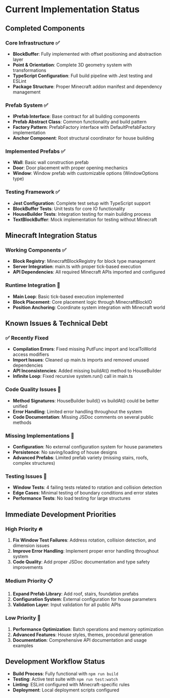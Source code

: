 # Current Implementation Status

## Completed Components

### Core Infrastructure ✅
- **BlockBuffer**: Fully implemented with offset positioning and abstraction layer
- **Point & Orientation**: Complete 3D geometry system with transformations
- **TypeScript Configuration**: Full build pipeline with Jest testing and ESLint
- **Package Structure**: Proper Minecraft addon manifest and dependency management

### Prefab System ✅
- **IPrefab Interface**: Base contract for all building components
- **Prefab Abstract Class**: Common functionality and build pattern
- **Factory Pattern**: PrefabFactory interface with DefaultPrefabFactory implementation
- **Anchor Component**: Root structural coordinator for house building

### Implemented Prefabs ✅
- **Wall**: Basic wall construction prefab
- **Door**: Door placement with proper opening mechanics
- **Window**: Window prefab with customizable options (WindowOptions type)

### Testing Framework ✅
- **Jest Configuration**: Complete test setup with TypeScript support
- **BlockBuffer Tests**: Unit tests for core IO functionality
- **HouseBuilder Tests**: Integration testing for main building process
- **TextBlockBuffer**: Mock implementation for testing without Minecraft

## Minecraft Integration Status

### Working Components ✅
- **Block Registry**: MinecraftBlockRegistry for block type management
- **Server Integration**: main.ts with proper tick-based execution
- **API Dependencies**: All required Minecraft APIs imported and configured

### Runtime Integration 🔄
- **Main Loop**: Basic tick-based execution implemented
- **Block Placement**: Core placement logic through MinecraftBlockIO
- **Position Anchoring**: Coordinate system integration with Minecraft world

## Known Issues & Technical Debt

### ✅ Recently Fixed
- **Compilation Errors**: Fixed missing PutFunc import and localToWorld access modifiers
- **Import Issues**: Cleaned up main.ts imports and removed unused dependencies
- **API Inconsistencies**: Added missing buildAt() method to HouseBuilder
- **Infinite Loop**: Fixed recursive system.run() call in main.ts

### Code Quality Issues 🔧
- **Method Signatures**: HouseBuilder build() vs buildAt() could be better unified
- **Error Handling**: Limited error handling throughout the system
- **Code Documentation**: Missing JSDoc comments on several public methods

### Missing Implementations 🚧
- **Configuration**: No external configuration system for house parameters
- **Persistence**: No saving/loading of house designs
- **Advanced Prefabs**: Limited prefab variety (missing stairs, roofs, complex structures)

### Testing Issues 🧪
- **Window Tests**: 4 failing tests related to rotation and collision detection
- **Edge Cases**: Minimal testing of boundary conditions and error states
- **Performance Tests**: No load testing for large structures

## Immediate Development Priorities

### High Priority 🔥
1. **Fix Window Test Failures**: Address rotation, collision detection, and dimension issues
2. **Improve Error Handling**: Implement proper error handling throughout system
3. **Code Quality**: Add proper JSDoc documentation and type safety improvements

### Medium Priority 📋
1. **Expand Prefab Library**: Add roof, stairs, foundation prefabs
2. **Configuration System**: External configuration for house parameters
3. **Validation Layer**: Input validation for all public APIs

### Low Priority 📝
1. **Performance Optimization**: Batch operations and memory optimization
2. **Advanced Features**: House styles, themes, procedural generation
3. **Documentation**: Comprehensive API documentation and usage examples

## Development Workflow Status
- **Build Process**: Fully functional with `npm run build`
- **Testing**: Active test suite with `npm run test:watch`
- **Linting**: ESLint configured with Minecraft-specific rules
- **Deployment**: Local deployment scripts configured
